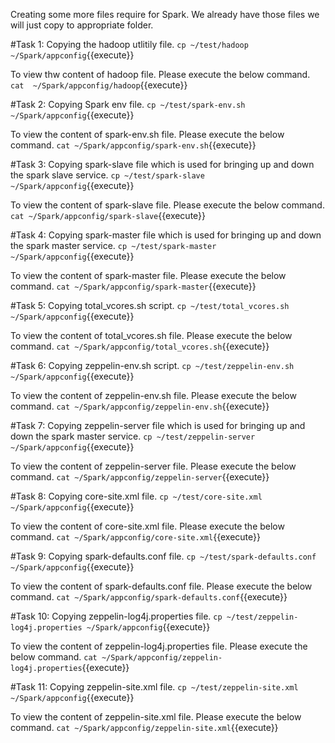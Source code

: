 Creating some more files require for Spark. We already have those files we will just copy to appropriate folder.

#Task 1:
Copying the hadoop utlitily file.
`cp ~/test/hadoop  ~/Spark/appconfig`{{execute}}

To view thw content of hadoop file. Please execute the below command.
`cat  ~/Spark/appconfig/hadoop`{{execute}}

#Task 2:
Copying Spark env file.
`cp ~/test/spark-env.sh ~/Spark/appconfig`{{execute}}

To view the content of spark-env.sh  file. Please execute the below command.
`cat ~/Spark/appconfig/spark-env.sh`{{execute}}

#Task 3:
Copying spark-slave file which is used for bringing up and down the spark slave service.
`cp ~/test/spark-slave ~/Spark/appconfig`{{execute}}

To view the content of spark-slave  file. Please execute the below command.
`cat ~/Spark/appconfig/spark-slave`{{execute}}


#Task 4:
Copying spark-master file which is used for bringing up and down the spark master service.
`cp ~/test/spark-master ~/Spark/appconfig`{{execute}}

To view the content of spark-master  file. Please execute the below command.
`cat ~/Spark/appconfig/spark-master`{{execute}}


#Task 5:
Copying total_vcores.sh script.
`cp ~/test/total_vcores.sh ~/Spark/appconfig`{{execute}}

To view the content of total_vcores.sh file. Please execute the below command.
`cat ~/Spark/appconfig/total_vcores.sh`{{execute}}

#Task 6:
Copying zeppelin-env.sh script.
`cp ~/test/zeppelin-env.sh ~/Spark/appconfig`{{execute}}

To view the content of zeppelin-env.sh file. Please execute the below command.
`cat ~/Spark/appconfig/zeppelin-env.sh`{{execute}}

#Task 7:
Copying zeppelin-server file which is used for bringing up and down the spark master service.
`cp ~/test/zeppelin-server ~/Spark/appconfig`{{execute}}

To view the content of zeppelin-server file. Please execute the below command.
`cat ~/Spark/appconfig/zeppelin-server`{{execute}}

#Task 8:
Copying core-site.xml file.
`cp ~/test/core-site.xml ~/Spark/appconfig`{{execute}}

To view the content of core-site.xml file. Please execute the below command.
`cat ~/Spark/appconfig/core-site.xml`{{execute}}

#Task 9:
Copying spark-defaults.conf file.
`cp ~/test/spark-defaults.conf ~/Spark/appconfig`{{execute}}

To view the content of spark-defaults.conf file. Please execute the below command.
`cat ~/Spark/appconfig/spark-defaults.conf`{{execute}}

#Task 10:
Copying zeppelin-log4j.properties file.
`cp ~/test/zeppelin-log4j.properties ~/Spark/appconfig`{{execute}}

To view the content of zeppelin-log4j.properties file. Please execute the below command.
`cat ~/Spark/appconfig/zeppelin-log4j.properties`{{execute}}


#Task 11:
Copying zeppelin-site.xml file.
`cp ~/test/zeppelin-site.xml ~/Spark/appconfig`{{execute}}

To view the content of zeppelin-site.xml file. Please execute the below command.
`cat ~/Spark/appconfig/zeppelin-site.xml`{{execute}}
